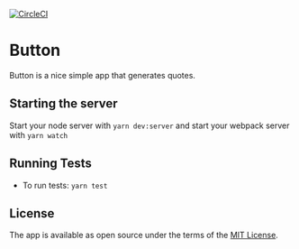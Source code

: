 [![CircleCI](https://circleci.com/gh/hunterMorgenstern/button/tree/master.svg?style=svg)](https://circleci.com/gh/hunterMorgenstern/button/tree/master)

# Button

Button is a nice simple app that generates quotes.

## Starting the server

Start your node server with `yarn dev:server`
and start your webpack server with `yarn watch`

## Running Tests

- To run tests: `yarn test`

## License

The app is available as open source under the terms of the [MIT License](http://opensource.org/licenses/MIT).

